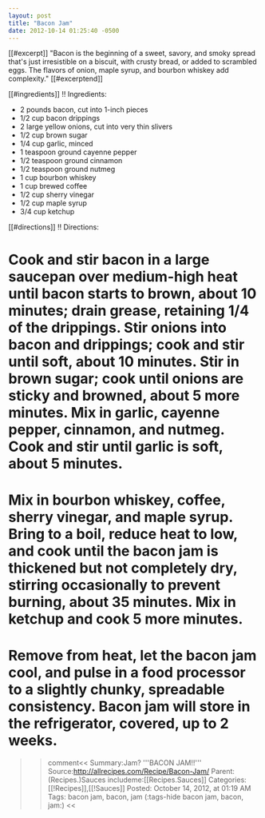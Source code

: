 ```yaml
---
layout: post
title: "Bacon Jam"
date: 2012-10-14 01:25:40 -0500
---
```

[[#excerpt]]
"Bacon is the beginning of a sweet, savory, and smoky spread that's just irresistible on a biscuit, with crusty bread, or added to scrambled eggs. The flavors of onion, maple syrup, and bourbon whiskey add complexity."
[[#excerptend]]

[[#ingredients]]
!! Ingredients:
* 2 pounds bacon, cut into 1-inch pieces
* 1/2 cup bacon drippings
* 2 large yellow onions, cut into very thin slivers
* 1/2 cup brown sugar
* 1/4 cup garlic, minced
* 1 teaspoon ground cayenne pepper
* 1/2 teaspoon ground cinnamon
* 1/2 teaspoon ground nutmeg
* 1 cup bourbon whiskey
* 1 cup brewed coffee
* 1/2 cup sherry vinegar
* 1/2 cup maple syrup
* 3/4 cup ketchup

[[#directions]]
!! Directions:

# Cook and stir bacon in a large saucepan over medium-high heat until bacon starts to brown, about 10 minutes; drain grease, retaining 1/4 of the drippings. Stir onions into bacon and drippings; cook and stir until soft, about 10 minutes. Stir in brown sugar; cook until onions are sticky and browned, about 5 more minutes. Mix in garlic, cayenne pepper, cinnamon, and nutmeg. Cook and stir until garlic is soft, about 5 minutes.

# Mix in bourbon whiskey, coffee, sherry vinegar, and maple syrup. Bring to a boil, reduce heat to low, and cook until the bacon jam is thickened but not completely dry, stirring occasionally to prevent burning, about 35 minutes. Mix in ketchup and cook 5 more minutes.

# Remove from heat, let the bacon jam cool, and pulse in a food processor to a slightly chunky, spreadable consistency. Bacon jam will store in the refrigerator, covered, up to 2 weeks.

>>comment<<
Summary:Jam? '''BACON JAM!!'''
Source:http://allrecipes.com/Recipe/Bacon-Jam/
Parent:(Recipes.)Sauces
includeme:[[Recipes.Sauces]]
Categories: [[!Recipes]],[[!Sauces]]
Posted: October 14, 2012, at 01:19 AM
Tags: bacon jam, bacon, jam
(:tags-hide bacon jam, bacon, jam:)
>><<

